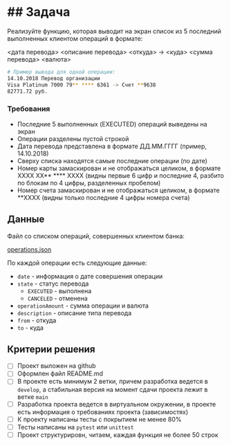 # ## Задача

Реализуйте функцию, которая выводит на экран список из 5 последний выполненных клиентом операций в формате:

<дата перевода> <описание перевода>
<откуда> -> <куда>
<сумма перевода> <валюта>

```bash
# Пример вывода для одной операции:
14.10.2018 Перевод организации
Visa Platinum 7000 79** **** 6361 -> Счет **9638
82771.72 руб.
```

### Требования

- Последние 5 выполненных (EXECUTED) операций выведены на экран
- Операции разделены пустой строкой
- Дата перевода представлена в формате ДД.ММ.ГГГГ (пример, 14.10.2018)
- Сверху списка находятся самые последние операции (по дате)
- Номер карты замаскирован и не отображаться целиком, в формате  XXXX XX** **** XXXX (видны первые 6 цифр и последние 4, разбито по блокам по 4 цифры, разделенных пробелом)
- Номер счета замаскирован и не отображаться целиком, в формате  **XXXX 
(видны только последние 4 цифры номера счета)

## Данные

Файл со списком операций, совершенных клиентом банка:

[operations.json](https://s3-us-west-2.amazonaws.com/secure.notion-static.com/d22c7143-d55e-4f1d-aa98-e9b15e5e5efc/operations.json)

По каждой операции есть следующие данные:

- `date` - информация о дате совершения операции
- `state` - статус перевода
    - `EXECUTED` - выполнена
    - `CANCELED` - отменена
- `operationAmount` - сумма операции и валюта
- `description` - описание типа перевода
- `from` - откуда
- `to` - куда

## Критерии решения

- [ ]  Проект выложен на github
- [ ]  Оформлен файл README.md
- [ ]  В проекте есть минимум 2 ветки, причем разработка ведется в `develop`, а стабильная версия на момент сдачи проекта лежит в ветке `main`
- [ ]  Разработка проекта ведется в виртуальном окружении, в проекте есть информация о требованиях проекта (зависимостях)
- [ ]  К проекту написаны тесты с покрытием не менее 80%
- [ ]  Тесты написаны на `pytest` или `unittest`
- [ ]  Проект структурировн, читаем, каждая функция не более 50 строк
